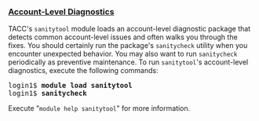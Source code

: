 ### [Account-Level Diagnostics](#using-account-diagnostics)

TACC's `sanitytool` module loads an account-level diagnostic package that detects common account-level issues and often walks you through the fixes. You should certainly run the package's `sanitycheck` utility when you encounter unexpected behavior. You may also want to run `sanitycheck` periodically as preventive maintenance. To run `sanitytool`'s account-level diagnostics, execute the following commands:

<pre class="cmd-line">
login1$ <b>module load sanitytool</b>
login1$ <b>sanitycheck</b></pre>

Execute "`module help sanitytool`" for more information.

